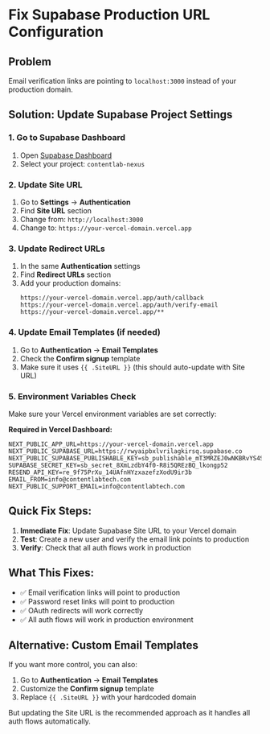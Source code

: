 # Fix Supabase Production URL Configuration

## Problem

Email verification links are pointing to `localhost:3000` instead of your production domain.

## Solution: Update Supabase Project Settings

### 1. Go to Supabase Dashboard

1. Open [Supabase Dashboard](https://supabase.com/dashboard)
2. Select your project: `contentlab-nexus`

### 2. Update Site URL

1. Go to **Settings** → **Authentication**
2. Find **Site URL** section
3. Change from: `http://localhost:3000`
4. Change to: `https://your-vercel-domain.vercel.app`

### 3. Update Redirect URLs

1. In the same **Authentication** settings
2. Find **Redirect URLs** section
3. Add your production domains:
   ```
   https://your-vercel-domain.vercel.app/auth/callback
   https://your-vercel-domain.vercel.app/auth/verify-email
   https://your-vercel-domain.vercel.app/**
   ```

### 4. Update Email Templates (if needed)

1. Go to **Authentication** → **Email Templates**
2. Check the **Confirm signup** template
3. Make sure it uses `{{ .SiteURL }}` (this should auto-update with Site URL)

### 5. Environment Variables Check

Make sure your Vercel environment variables are set correctly:

**Required in Vercel Dashboard:**

```
NEXT_PUBLIC_APP_URL=https://your-vercel-domain.vercel.app
NEXT_PUBLIC_SUPABASE_URL=https://rwyaipbxlvrilagkirsq.supabase.co
NEXT_PUBLIC_SUPABASE_PUBLISHABLE_KEY=sb_publishable_mT3MRZEJ0wNKBRvYS4S8bA_sAfqszRu
SUPABASE_SECRET_KEY=sb_secret_8XmLzdbY4f0-R8i5QREzBQ_lkongp52
RESEND_API_KEY=re_9f75PrXu_14UAfnHYzxazefzXodU9ir3b
EMAIL_FROM=info@contentlabtech.com
NEXT_PUBLIC_SUPPORT_EMAIL=info@contentlabtech.com
```

## Quick Fix Steps:

1. **Immediate Fix**: Update Supabase Site URL to your Vercel domain
2. **Test**: Create a new user and verify the email link points to production
3. **Verify**: Check that all auth flows work in production

## What This Fixes:

- ✅ Email verification links will point to production
- ✅ Password reset links will point to production
- ✅ OAuth redirects will work correctly
- ✅ All auth flows will work in production environment

## Alternative: Custom Email Templates

If you want more control, you can also:

1. Go to **Authentication** → **Email Templates**
2. Customize the **Confirm signup** template
3. Replace `{{ .SiteURL }}` with your hardcoded domain

But updating the Site URL is the recommended approach as it handles all auth flows automatically.
